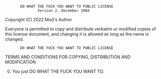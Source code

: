            DO WHAT THE FUCK YOU WANT TO PUBLIC LICENSE
                   Version 2, December 2004

Copyright (C) 2022 Mod's Author

Everyone is permitted to copy and distribute verbatim or modified
copies of this license document, and changing it is allowed as long
as the name is changed.

           DO WHAT THE FUCK YOU WANT TO PUBLIC LICENSE
  TERMS AND CONDITIONS FOR COPYING, DISTRIBUTION AND MODIFICATION

 0. You just DO WHAT THE FUCK YOU WANT TO.
